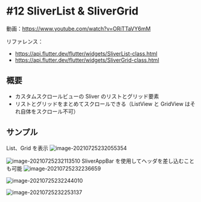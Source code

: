 # #12 SliverList & SliverGrid

動画：https://www.youtube.com/watch?v=ORiTTaVY6mM

リファレンス：

- https://api.flutter.dev/flutter/widgets/SliverList-class.html
- https://api.flutter.dev/flutter/widgets/SliverGrid-class.html

## 概要

- カスタムスクロールビューの Sliver のリストとグリッド要素
- リストとグリッドをまとめてスクロールできる（ListView と GridView はそれ自体をスクロール不可）

## サンプル

List、Grid を表示
![image-20210725232055354](img/%2312_SliverList_SliverGrid/image-20210725232055354.png)

![image-20210725232113510](img/%2312_SliverList_SliverGrid/image-20210725232113510.png)
SliverAppBar を使用してヘッダを差し込むことも可能
![image-20210725232236659](img/%2312_SliverList_SliverGrid/image-20210725232236659.png)

![image-20210725232244010](img/%2312_SliverList_SliverGrid/image-20210725232244010.png)

![image-20210725232253137](img/%2312_SliverList_SliverGrid/image-20210725232253137.png)
